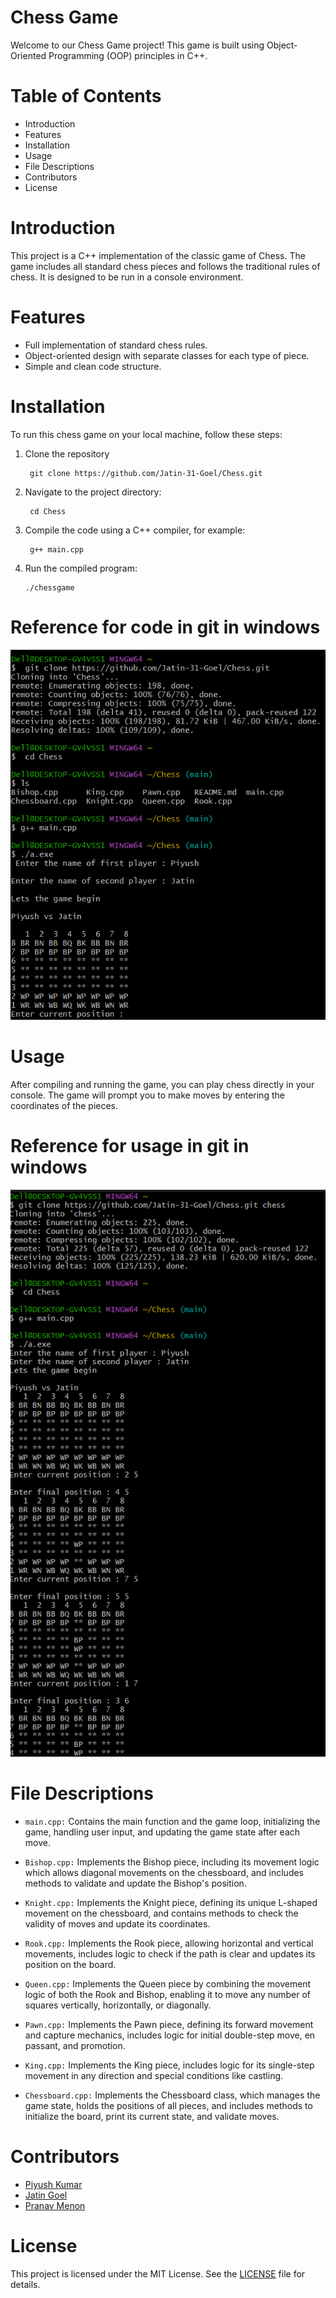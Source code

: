 # **Chess Game**

Welcome to our Chess Game project! This game is built using Object-Oriented Programming (OOP) principles in C++.

# **Table of Contents**

- Introduction
- Features
- Installation
- Usage
- File Descriptions
- Contributors
- License

# **Introduction**

This project is a C++ implementation of the classic game of Chess. The game includes all standard chess pieces and follows the traditional rules of chess. It is designed to be run in a console environment.

# **Features**

- Full implementation of standard chess rules.
- Object-oriented design with separate classes for each type of piece.
- Simple and clean code structure.

# **Installation**

To run this chess game on your local machine, follow these steps:

1. Clone the repository
   ```
    git clone https://github.com/Jatin-31-Goel/Chess.git
   ```
3. Navigate to the project directory:
   ``` 
    cd Chess
   ```
5. Compile the code using a C++ compiler, for example:
   ```   
    g++ main.cpp 
   ```

4. Run the compiled program:
   ```
   ./chessgame
   ```
# **Reference for code in git in windows**
![Screenshot 2024-06-29 151744](Screenshot%202024-06-29%20151744.png)

# **Usage**

After compiling and running the game, you can play chess directly in your console. The game will prompt you to make moves by entering the coordinates of the pieces.

# **Reference for usage in git in windows**

![Screenshot 2024-06-29 180614](Screenshot%202024-06-29%20180614.png)

# **File Descriptions**
- `main.cpp:` 
Contains the main function and the game loop, initializing the game, handling user input, and updating the game state after each move.

- `Bishop.cpp:`
Implements the Bishop piece, including its movement logic which allows diagonal movements on the chessboard, and includes methods to validate and update the Bishop's position.

- `Knight.cpp:`
Implements the Knight piece, defining its unique L-shaped movement on the chessboard, and contains methods to check the validity of moves and update its coordinates.

- `Rook.cpp:`
Implements the Rook piece, allowing horizontal and vertical movements, includes logic to check if the path is clear and updates its position on the board.

- `Queen.cpp:`
Implements the Queen piece by combining the movement logic of both the Rook and Bishop, enabling it to move any number of squares vertically, horizontally, or diagonally.

- `Pawn.cpp:`
Implements the Pawn piece, defining its forward movement and capture mechanics, includes logic for initial double-step move, en passant, and promotion.

- `King.cpp:`
Implements the King piece, includes logic for its single-step movement in any direction and special conditions like castling.

- `Chessboard.cpp:`
Implements the Chessboard class, which manages the game state, holds the positions of all pieces, and includes methods to initialize the board, print its current state, and validate moves.

# **Contributors**

- [Piyush Kumar](https://github.com/Piyushkumar2004)
- [Jatin Goel](https://github.com/member1)
- [Pranav Menon](https://github.com/member2)

# **License**

This project is licensed under the MIT License. See the [LICENSE](LICENSE) file for details.



